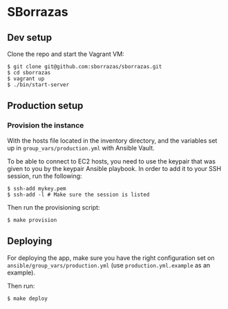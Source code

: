 # SBorrazas

## Dev setup

Clone the repo and start the Vagrant VM:
```
$ git clone git@github.com:sborrazas/sborrazas.git
$ cd sborrazas
$ vagrant up
$ ./bin/start-server
```

## Production setup

### Provision the instance

With the hosts file located in the inventory directory, and the variables set up
in `group_vars/production.yml` with Ansible Vault.

To be able to connect to EC2 hosts, you need to use the keypair that was given
to you by the keypair Ansible playbook. In order to add it to your SSH session,
run the following:

```
$ ssh-add mykey.pem
$ ssh-add -l # Make sure the session is listed
```

Then run the provisioning script:

```
$ make provision
```

## Deploying

For deploying the app, make sure you have the right configuration set on
`ansible/group_vars/production.yml` (use `production.yml.example` as an
example).

Then run:

```
$ make deploy
```
